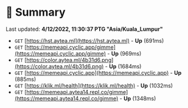 # 📖 Summary
Last updated: **4/12/2022, 11:30:37 PTG "Asia/Kuala_Lumpur"**

- `GET` [https://hst.aytea.ml](https://hst.aytea.ml) - **Up** (691ms)
- `GET` [https://memeapi.cyclic.app/gimme](https://memeapi.cyclic.app/gimme) - **Up** (969ms)
- `GET` [https://color.aytea.ml/4b31d6.png](https://color.aytea.ml/4b31d6.png) - **Up** (1684ms)
- `GET` [https://memeapi.cyclic.app](https://memeapi.cyclic.app) - **Up** (885ms)
- `GET` [https://klik.ml/health](https://klik.ml/health) - **Up** (1032ms)
- `GET` [https://memeapi.aytea14.repl.co/gimme](https://memeapi.aytea14.repl.co/gimme) - **Up** (1348ms)
